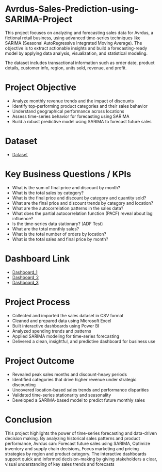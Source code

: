 # Avrdus-Sales-Prediction-using-SARIMA-Project
This project focuses on analyzing and forecasting sales data for Avrdus, a fictional retail business, using advanced time-series techniques like SARIMA (Seasonal AutoRegressive Integrated Moving Average). The objective is to extract actionable insights and build a forecasting-ready model by applying data analysis, visualization, and statistical modeling.

The dataset includes transactional information such as order date, product details, customer info, region, units sold, revenue, and profit.


# Project Objective
- Analyze monthly revenue trends and the impact of discounts
- Identify top-performing product categories and their sales behavior
- Understand geographical performance across locations
- Assess time-series behavior for forecasting using SARIMA
- Build a robust predictive model using SARIMA to forecast future sales


# Dataset
- <a href="https://github.com/Arpit111111/Avrdus-Sales-Analysis-Project/blob/main/Avrdus_sales_data.csv">Dataset</a>

# Key Business Questions / KPIs
- What is the sum of final price and discount by month?
- What is the total sales by category?
- What is the final price and discount by category and quantity sold?
- What are the final price and discount trends by category and location?
- What are the autocorrelation patterns in the sales data?
- What does the partial autocorrelation function (PACF) reveal about lag influence?
- Is the time-series data stationary? (ADF Test)
- What are the total monthly sales?
- What is the total number of orders by location?
- What is the total sales and final price by month?


 # Dashboard Link
  -  <a href="https://github.com/Arpit111111/Avrdus-Sales-Analysis-Project/blob/main/Dashboard_1.png">Dashboard_1</a>
  -  <a href="https://github.com/Arpit111111/Avrdus-Sales-Analysis-Project/blob/main/Dashboard_2.png">Dashboard_2</a>
  -  <a href="https://github.com/Arpit111111/Avrdus-Sales-Analysis-Project/blob/main/Dashboard_3.png">Dashboard_3</a>


# Project Process
- Collected and imported the sales dataset in CSV format
- Cleaned and prepared data using Microsoft Excel
- Built interactive dashboards using Power BI
- Analyzed spending trends and patterns
- Applied SARIMA modeling for time-series forecasting
- Delivered a clean, insightful, and predictive dashboard for business use
 

# Project Outcome
- Revealed peak sales months and discount-heavy periods
- Identified categories that drive higher revenue under strategic discounting
- Uncovered location-based sales trends and performance disparities
- Validated time-series stationarity and seasonality
- Developed a SARIMA-based model to predict future monthly sales


# Conclusion
This project highlights the power of time-series forecasting and data-driven decision making. By analyzing historical sales patterns and product performance, Avrdus can:
Forecast future sales using SARIMA,
Optimize inventory and supply chain decisions,
Focus marketing and pricing strategies by region and product category.
The interactive dashboards support quick and informed decision-making by giving stakeholders a clear, visual understanding of key sales trends and forecasts

